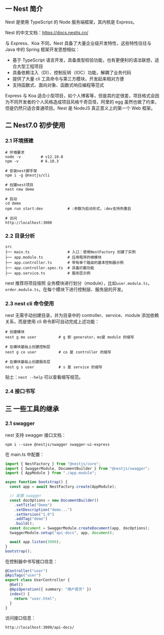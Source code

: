 ## 一 Nest 简介

Nest 是使用 TypeScript 的 Node 服务端框架，其内核是 Express。

Nest 的中文文档：https://docs.nestjs.cn/

与 Express、Koa 不同，Nest 具备了大量企业级开发特性，这些特性往往与 Java 中的 Spring 框架开发思想相似：

- 基于 TypeScript 语言开发，具备类型校验功能，也有更便利的语法联想，适合大型工程项目
- 具备依赖注入（DI）、控制反转（IOC）功能，解耦了业务代码
- 提供了大量 cli 工具命令与第三方模块，开发起来相对方便
- 支持函数式、面向对象、函数式响应编程等范式

Express 与 Koa 适合小型项目，如个人博客等，但是其约定很差，项目格式会因为不同开发者的个人风格造成项目风格千奇百怪，阿里的 egg 虽然也做了约束，但是仍然只适合普通项目。Nest 是 NodeJS 真正意义上的第一个 Web 框架。

## 二 Nest7.0 初步使用

### 2.1 环境搭建

```
# 环境要求
node -v         # v12.10.0
npm -v          # 6.10.3

# 安装nest脚手架
npm i -g @nestjs/cli

# 创建nest项目
nest new demo

# 启动
cd demo
npm run start:dev           # :参数为启动形式，:dev支持热重启

# 访问
http://localhost:3000
```

### 2.2 目录分析

```
src
├── main.ts                 # 入口：使用NestFactory 创建了实例
├── app.module.ts           # 应用程序的根模块
├── app.controller.ts       # 带有单个路由的基本控制器示例
├── app.controller.spec.ts  # 具备拦截功能
├── app.service.ts          # 服务层示例
```

nest 推荐将项目按照 业务模块进行划分（module），比如`user.module.ts`，`order.module.ts`，在每个模块下进行控制层、服务层的开发。

### 2.3 nest cli 命令使用

nest 无需手动创建目录，并为目录中的 controller、service、module 添加依赖关系，而是使用 cli 命令即可自动完成上述功能：

```
# 创建模块
nest g mo user          # g 即 generator，mo是 module 的缩写

# 在模块基础上创建控制层
nest g co user          # co 是 controller 的缩写

# 在模块基础上创建服务层
nest g s user           # s 是 service 的缩写
```

贴士：`nest --help` 可以查看缩写规范。

### 2.4 接口书写

## 三 一些工具的继承

### 2.1 swagger

nest 支持 swagger 接口文档：

```
npm i --save @nestjs/swagger swagger-ui-express
```

在 main.ts 中配置：

```ts
import { NestFactory } from "@nestjs/core";
import { SwaggerModule, DocumentBuilder } from "@nestjs/swagger";
import { AppModule } from "./app.module";

async function bootstrap() {
  const app = await NestFactory.create(AppModule);

  // 配置 swagger
  const docOptions = new DocumentBuilder()
    .setTitle("Demo")
    .setDescription("demo...")
    .setVersion("1.0")
    .addTag("demo")
    .build();
  const document = SwaggerModule.createDocument(app, docOptions);
  SwaggerModule.setup("api-docs", app, document);

  await app.listen(3000);
}
bootstrap();
```

在控制器中书写接口信息：

```ts
@Controller("user")
@ApiTags("user")
export class UserController {
  @Get()
  @ApiOperation({ summary: "用户首页" })
  index() {
    return "user.html";
  }
}
```

访问接口信息：

```
http://localhost:3000/api-docs/
```
